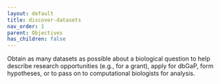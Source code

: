 ```yaml
---
layout: default
title: discover-datasets
nav_order: 1
parent: Objectives
has_children: false
---
```


Obtain as many datasets as possible about a biological question to help describe
research opportunities (e.g., for a grant), apply for dbGaP, form hypotheses, or
to pass on to computational biologists for analysis.
